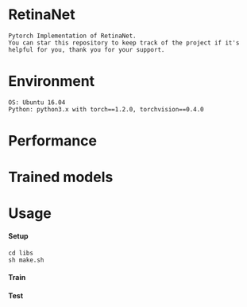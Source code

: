 # RetinaNet
```
Pytorch Implementation of RetinaNet.
You can star this repository to keep track of the project if it's helpful for you, thank you for your support.
```


# Environment
```
OS: Ubuntu 16.04
Python: python3.x with torch==1.2.0, torchvision==0.4.0
```


# Performance



# Trained models


# Usage
#### Setup
```
cd libs
sh make.sh
```
#### Train

#### Test

